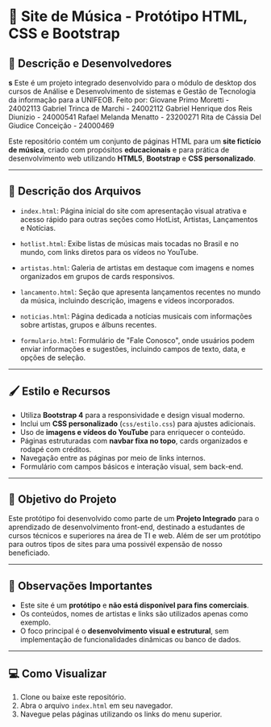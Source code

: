 
# 🎵 **Site de Música - Protótipo HTML, CSS e Bootstrap**

## 📅 **Descrição e Desenvolvedores**

**s**
Este é um projeto integrado desenvolvido para o módulo de desktop dos cursos de Análise e Desenvolvimento de sistemas e Gestão de Tecnologia da informação para a UNIFEOB.
Feito por:
Giovane Primo Moretti - 24002113
Gabriel Trinca de Marchi - 24002112
Gabriel Henrique dos Reis Diunizio - 24000541
Rafael Melanda Menatto - 23200271
Rita de Cássia Del Giudice Conceição - 24000469

Este repositório contém um conjunto de páginas HTML para um **site fictício de música**, criado com propósitos **educacionais** e para prática de desenvolvimento web utilizando **HTML5**, **Bootstrap** e **CSS personalizado**.

---

## 📂 **Descrição dos Arquivos**

* `index.html`:
  Página inicial do site com apresentação visual atrativa e acesso rápido para outras seções como HotList, Artistas, Lançamentos e Notícias.

* `hotlist.html`:
  Exibe listas de músicas mais tocadas no Brasil e no mundo, com links diretos para os vídeos no YouTube.

* `artistas.html`:
  Galeria de artistas em destaque com imagens e nomes organizados em grupos de cards responsivos.

* `lancamento.html`:
  Seção que apresenta lançamentos recentes no mundo da música, incluindo descrição, imagens e vídeos incorporados.

* `noticias.html`:
  Página dedicada a notícias musicais com informações sobre artistas, grupos e álbuns recentes.

* `formulario.html`:
  Formulário de "Fale Conosco", onde usuários podem enviar informações e sugestões, incluindo campos de texto, data, e opções de seleção.

---

## 🖌️ **Estilo e Recursos**

* Utiliza **Bootstrap 4** para a responsividade e design visual moderno.
* Inclui um **CSS personalizado** (`css/estilo.css`) para ajustes adicionais.
* Uso de **imagens e vídeos do YouTube** para enriquecer o conteúdo.
* Páginas estruturadas com **navbar fixa no topo**, cards organizados e rodapé com créditos.
* Navegação entre as páginas por meio de links internos.
* Formulário com campos básicos e interação visual, sem back-end.

---

## 🚀 **Objetivo do Projeto**

Este protótipo foi desenvolvido como parte de um **Projeto Integrado** para o aprendizado de desenvolvimento front-end, destinado a estudantes de cursos técnicos e superiores na área de TI e web. Além de ser um protótipo para outros tipos de sites para uma possivél expensão de nosso beneficiado.

---

## 📌 **Observações Importantes**

* Este site é um **protótipo** e **não está disponível para fins comerciais**.
* Os conteúdos, nomes de artistas e links são utilizados apenas como exemplo.
* O foco principal é o **desenvolvimento visual e estrutural**, sem implementação de funcionalidades dinâmicas ou banco de dados.

---

## 💻 **Como Visualizar**

1. Clone ou baixe este repositório.
2. Abra o arquivo `index.html` em seu navegador.
3. Navegue pelas páginas utilizando os links do menu superior.
